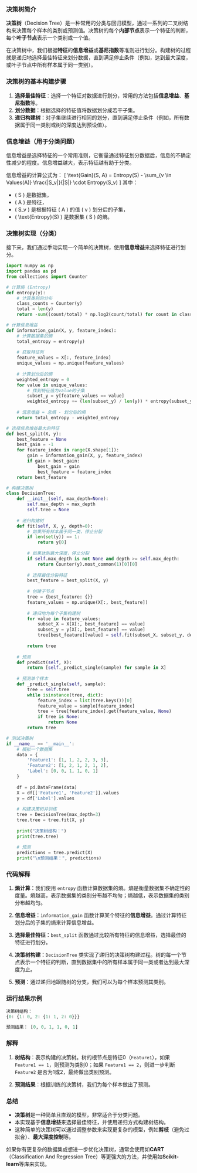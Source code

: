 ### 决策树简介

**决策树**（Decision Tree）是一种常用的分类与回归模型，通过一系列的二叉树结构来决策每个样本的类别或预测值。决策树的每个**内部节点**表示一个特征的判断，每个**叶子节点**表示一个类别或一个值。

在决策树中，我们根据**特征**的**信息增益**或**基尼指数**等准则进行划分。构建树的过程就是递归地选择最佳特征来划分数据，直到满足停止条件（例如，达到最大深度，或叶子节点中所有样本属于同一类别）。

### 决策树的基本构建步骤

1. **选择最佳特征**：选择一个特征对数据进行划分，常用的方法包括**信息增益**、**基尼指数**等。
2. **划分数据**：根据选择的特征值将数据划分成若干子集。
3. **递归构建树**：对子集继续进行相同的划分，直到满足停止条件（例如，所有数据属于同一类别或树的深度达到预设值）。

### 信息增益（用于分类问题）
信息增益是选择特征的一个常用准则，它衡量通过特征划分数据后，信息的不确定性减少的程度。信息增益越大，表示特征越有助于分类。

信息增益的计算公式为：
\[
\text{Gain}(S, A) = Entropy(S) - \sum_{v \in Values(A)} \frac{|S_v|}{|S|} \cdot Entropy(S_v)
\]
其中：
- \( S \) 是数据集，
- \( A \) 是特征，
- \( S_v \) 是根据特征 \( A \) 的值 \( v \) 划分后的子集，
- \( \text{Entropy}(S) \) 是数据集 \( S \) 的熵。

### 决策树实现（分类）

接下来，我们通过手动实现一个简单的决策树，使用**信息增益**来选择特征进行划分。

```python
import numpy as np
import pandas as pd
from collections import Counter

# 计算熵 (Entropy)
def entropy(y):
    # 计算类别的分布
    class_counts = Counter(y)
    total = len(y)
    return -sum((count/total) * np.log2(count/total) for count in class_counts.values())

# 计算信息增益
def information_gain(X, y, feature_index):
    # 计算数据集的熵
    total_entropy = entropy(y)
    
    # 获取特征列
    feature_values = X[:, feature_index]
    unique_values = np.unique(feature_values)
    
    # 计算划分后的熵
    weighted_entropy = 0
    for value in unique_values:
        # 找到特征值为value的子集
        subset_y = y[feature_values == value]
        weighted_entropy += (len(subset_y) / len(y)) * entropy(subset_y)
    
    # 信息增益 = 总熵 - 划分后的熵
    return total_entropy - weighted_entropy

# 选择信息增益最大的特征
def best_split(X, y):
    best_feature = None
    best_gain = -1
    for feature_index in range(X.shape[1]):
        gain = information_gain(X, y, feature_index)
        if gain > best_gain:
            best_gain = gain
            best_feature = feature_index
    return best_feature

# 构建决策树
class DecisionTree:
    def __init__(self, max_depth=None):
        self.max_depth = max_depth
        self.tree = None
    
    # 递归构建树
    def fit(self, X, y, depth=0):
        # 如果所有样本属于同一类，停止分裂
        if len(set(y)) == 1:
            return y[0]
        
        # 如果达到最大深度，停止分裂
        if self.max_depth is not None and depth >= self.max_depth:
            return Counter(y).most_common(1)[0][0]
        
        # 选择最佳分裂特征
        best_feature = best_split(X, y)
        
        # 创建子节点
        tree = {best_feature: {}}
        feature_values = np.unique(X[:, best_feature])
        
        # 递归地为每个子集构建树
        for value in feature_values:
            subset_X = X[X[:, best_feature] == value]
            subset_y = y[X[:, best_feature] == value]
            tree[best_feature][value] = self.fit(subset_X, subset_y, depth + 1)
        
        return tree
    
    # 预测
    def predict(self, X):
        return [self._predict_single(sample) for sample in X]
    
    # 预测单个样本
    def _predict_single(self, sample):
        tree = self.tree
        while isinstance(tree, dict):
            feature_index = list(tree.keys())[0]
            feature_value = sample[feature_index]
            tree = tree[feature_index].get(feature_value, None)
            if tree is None:
                return None
        return tree

# 测试决策树
if __name__ == '__main__':
    # 模拟一个数据集
    data = {
        'Feature1': [1, 1, 2, 2, 3, 3],
        'Feature2': [1, 2, 1, 2, 1, 2],
        'Label': [0, 0, 1, 1, 0, 1]
    }
    
    df = pd.DataFrame(data)
    X = df[['Feature1', 'Feature2']].values
    y = df['Label'].values
    
    # 构建决策树并训练
    tree = DecisionTree(max_depth=3)
    tree.tree = tree.fit(X, y)
    
    print("决策树结构：")
    print(tree.tree)
    
    # 预测
    predictions = tree.predict(X)
    print("\n预测结果：", predictions)
```

### 代码解释

1. **熵计算**：我们使用 `entropy` 函数计算数据集的熵。熵是衡量数据集不确定性的度量。熵越高，表示数据集的类别分布越不均匀；熵越低，表示数据集的类别分布越均匀。

2. **信息增益**：`information_gain` 函数计算某个特征的**信息增益**。通过计算特征划分后的子集的熵来计算信息增益。

3. **选择最佳特征**：`best_split` 函数通过比较所有特征的信息增益，选择最佳的特征进行划分。

4. **决策树构建**：`DecisionTree` 类实现了递归的决策树构建过程。树的每一个节点表示一个特征的判断，直到数据集中的所有样本属于同一类或者达到最大深度为止。

5. **预测**：通过递归地跟随树的分支，我们可以为每个样本预测其类别。

### 运行结果示例

```python
决策树结构：
{0: {1: 0, 2: {1: 1, 2: 0}}}

预测结果： [0, 0, 1, 1, 0, 1]
```

### 解释

1. **树结构**：表示构建的决策树。树的根节点是特征0（`Feature1`），如果 `Feature1 == 1`，则预测为类别0；如果 `Feature1 == 2`，则进一步判断 `Feature2` 是否为1或2，最终做出类别预测。
   
2. **预测结果**：根据训练的决策树，我们为每个样本做出了预测。

### 总结

- **决策树**是一种简单且直观的模型，非常适合于分类问题。
- 本实现基于**信息增益**来选择最佳特征，并使用递归方式构建树结构。
- 这种简单的决策树可以通过调整参数来实现更复杂的模型，例如**剪枝**（避免过拟合）、**最大深度控制**等。

如果你有更复杂的数据集或想进一步优化决策树，通常会使用如**CART**（Classification And Regression Tree）等更强大的方法，并使用如**Scikit-learn**等库来实现。